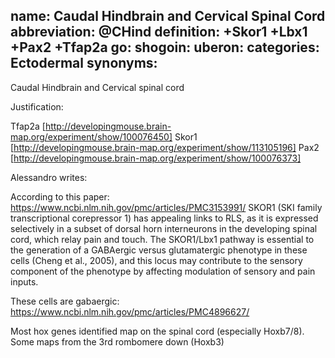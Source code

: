 name: Caudal Hindbrain and Cervical Spinal Cord
abbreviation: @CHind
definition: +Skor1 +Lbx1 +Pax2 +Tfap2a
go:
shogoin: 
uberon: 
categories: Ectodermal
synonyms:
---

Caudal Hindbrain and Cervical spinal cord

Justification:

Tfap2a [http://developingmouse.brain-map.org/experiment/show/100076450]
Skor1 [http://developingmouse.brain-map.org/experiment/show/113105196]
Pax2 [http://developingmouse.brain-map.org/experiment/show/100076373]


Alessandro writes: 

According to this paper:
https://www.ncbi.nlm.nih.gov/pmc/articles/PMC3153991/
SKOR1 (SKI family transcriptional corepressor 1) has appealing links to RLS, as it is expressed selectively in a subset of dorsal horn interneurons in the developing spinal cord, which relay pain and touch. The SKOR1/Lbx1 pathway is essential to the generation of a GABAergic versus glutamatergic phenotype in these cells (Cheng et al., 2005), and this locus may contribute to the sensory component of the phenotype by affecting modulation of sensory and pain inputs.

These cells are gabaergic:
https://www.ncbi.nlm.nih.gov/pmc/articles/PMC4896627/


Most hox genes identified map on the spinal cord (especially Hoxb7/8). Some maps from the 3rd rombomere down (Hoxb3)


